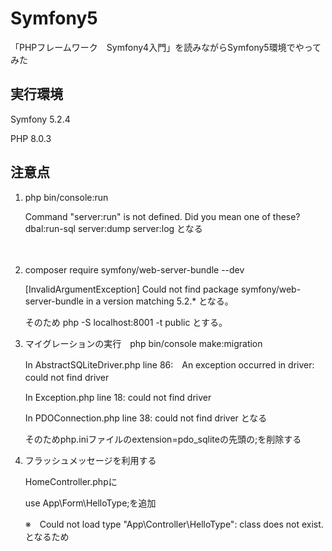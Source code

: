 # Symfony5
「PHPフレームワーク　Symfony4入門」を読みながらSymfony5環境でやってみた

## 実行環境
<p>Symfony 5.2.4</p>
<p>PHP  8.0.3</p>


## 注意点
<ol>
 <li> php bin/console:run</li>
 <p>Command "server:run" is not defined. 
 Did you mean one of these?
      dbal:run-sql
      server:dump
      server:log
  となる</p>
  
　<li>composer require symfony/web-server-bundle --dev</li>
  
  <p> [InvalidArgumentException]
  Could not find package symfony/web-server-bundle in a version matching 5.2.*
  となる。</p>
  <p>そのため
  php -S localhost:8001 -t public
  とする。</p>
  
   <li>マイグレーションの実行　php bin/console make:migration</li>
   <p>In AbstractSQLiteDriver.php line 86:　An exception occurred in driver: could not find driver　</p>
   <p>In Exception.php line 18:     could not find driver</p>
   <p>In PDOConnection.php line 38:     could not find driver となる</p>
   <p>そのためphp.iniファイルのextension=pdo_sqliteの先頭の;を削除する</p> 
   
   <li>フラッシュメッセージを利用する</li>
   <p>HomeController.phpに</p>
   <p>use App\Form\HelloType;を追加</p>
   <p>※　Could not load type "App\Controller\HelloType": class does not exist.となるため</p>
 </ol>




